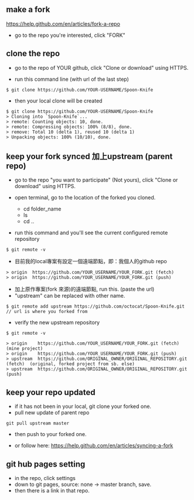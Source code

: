 ## make a fork

https://help.github.com/en/articles/fork-a-repo

- go to the repo you're interested, click "FORK"

## clone the repo

- go to the repo of YOUR github, click "Clone or download" using HTTPS.

- run this command line (with url of the last step)
```
$ git clone https://github.com/YOUR-USERNAME/Spoon-Knife
```
- then your local clone will be created
```
$ git clone https://github.com/YOUR-USERNAME/Spoon-Knife
> Cloning into `Spoon-Knife`...
> remote: Counting objects: 10, done.
> remote: Compressing objects: 100% (8/8), done.
> remove: Total 10 (delta 1), reused 10 (delta 1)
> Unpacking objects: 100% (10/10), done.
```
## keep your fork synced 加上upstream (parent repo)

- go to the repo "you want to participate" (Not yours), click "Clone or download" using HTTPS.

- open terminal, go to the location of the forked you cloned.
  - cd folder_name
  - ls
  - cd ..

- run this command and you'll see the current configured remote repository
```
$ git remote -v
```
- 目前我的local專案有設定一個遠端節點，即：我個人的github repo
```
> origin  https://github.com/YOUR_USERNAME/YOUR_FORK.git (fetch)
> origin  https://github.com/YOUR_USERNAME/YOUR_FORK.git (push)
```

- 加上原作專案(fork 來源)的遠端節點, run this. (paste the url)
- "upstream" can be replaced with other name.
```
$ git remote add upstream https://github.com/octocat/Spoon-Knife.git  // url is where you forked from
```
- verify the new upstream repository 
```
$ git remote -v
```
```
> origin    https://github.com/YOUR_USERNAME/YOUR_FORK.git (fetch)        (mine project)
> origin    https://github.com/YOUR_USERNAME/YOUR_FORK.git (push)
> upstream  https://github.com/ORIGINAL_OWNER/ORIGINAL_REPOSITORY.git (fetch)  (original, forked project from sb. else)
> upstream  https://github.com/ORIGINAL_OWNER/ORIGINAL_REPOSITORY.git (push)
```

## keep your repo updated
- if it has not been in your local, git clone your forked one.
- pull new update of parent repo
```
git pull upstream master
```
- then push to your forked one.

- or follow here:
https://help.github.com/en/articles/syncing-a-fork

## git hub pages setting
- in the repo, click settings
- down to git pages, source: none -> master branch, save.
- then there is a link in that repo.

